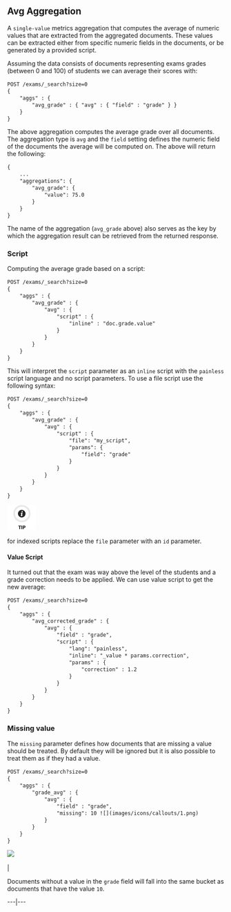## Avg Aggregation

A `single-value` metrics aggregation that computes the average of numeric values that are extracted from the aggregated documents. These values can be extracted either from specific numeric fields in the documents, or be generated by a provided script.

Assuming the data consists of documents representing exams grades (between 0 and 100) of students we can average their scores with:
    
    
    POST /exams/_search?size=0
    {
        "aggs" : {
            "avg_grade" : { "avg" : { "field" : "grade" } }
        }
    }

The above aggregation computes the average grade over all documents. The aggregation type is `avg` and the `field` setting defines the numeric field of the documents the average will be computed on. The above will return the following:
    
    
    {
        ...
        "aggregations": {
            "avg_grade": {
                "value": 75.0
            }
        }
    }

The name of the aggregation (`avg_grade` above) also serves as the key by which the aggregation result can be retrieved from the returned response.

### Script

Computing the average grade based on a script:
    
    
    POST /exams/_search?size=0
    {
        "aggs" : {
            "avg_grade" : {
                "avg" : {
                    "script" : {
                        "inline" : "doc.grade.value"
                    }
                }
            }
        }
    }

This will interpret the `script` parameter as an `inline` script with the `painless` script language and no script parameters. To use a file script use the following syntax:
    
    
    POST /exams/_search?size=0
    {
        "aggs" : {
            "avg_grade" : {
                "avg" : {
                    "script" : {
                        "file": "my_script",
                        "params": {
                            "field": "grade"
                        }
                    }
                }
            }
        }
    }

![Tip](images/icons/tip.png)

for indexed scripts replace the `file` parameter with an `id` parameter.

#### Value Script

It turned out that the exam was way above the level of the students and a grade correction needs to be applied. We can use value script to get the new average:
    
    
    POST /exams/_search?size=0
    {
        "aggs" : {
            "avg_corrected_grade" : {
                "avg" : {
                    "field" : "grade",
                    "script" : {
                        "lang": "painless",
                        "inline": "_value * params.correction",
                        "params" : {
                            "correction" : 1.2
                        }
                    }
                }
            }
        }
    }

### Missing value

The `missing` parameter defines how documents that are missing a value should be treated. By default they will be ignored but it is also possible to treat them as if they had a value.
    
    
    POST /exams/_search?size=0
    {
        "aggs" : {
            "grade_avg" : {
                "avg" : {
                    "field" : "grade",
                    "missing": 10 ![](images/icons/callouts/1.png)
                }
            }
        }
    }

![](images/icons/callouts/1.png)

| 

Documents without a value in the `grade` field will fall into the same bucket as documents that have the value `10`.   
  
---|---
